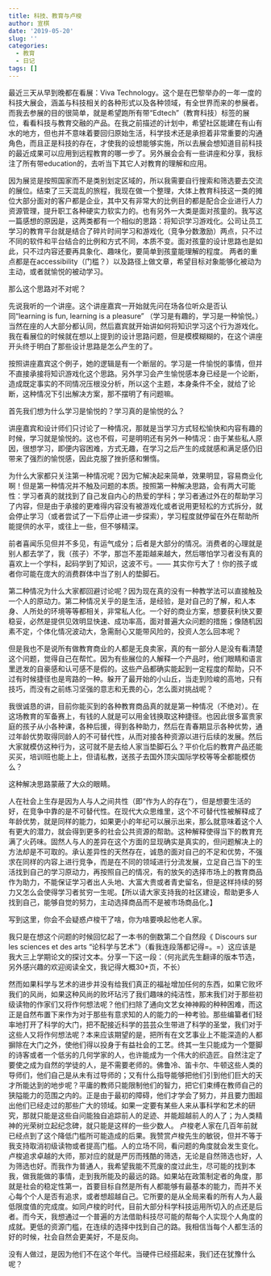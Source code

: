 ```yaml
---
title: 科技、教育与卢梭
author: 宣棋
date: '2019-05-20'
slug: ''
categories:
  - 教育
  - 日记
tags: []
---
```

最近三天从早到晚都在看展：Viva Technology。这个是在巴黎举办的一年一度的科技大展会，涵盖与科技相关的各种形式以及各种领域，有全世界而来的参展者。而我去参展的目的很简单，就是希望跑所有带“Edtech”（教育科技）标签的展位，看看科技与教育交融的产品。在我之前描述的计划中，希望社区能建在有山有水的地方，但也并不意味着要回归原始生活，科学技术还是承担着非常重要的沟通角色，而且正是科技的存在，才使我的设想能够实施，所以去展会想知道目前科技的最近成果可以应用到远程教育的哪一步了。另外展会会有一些讲座和分享，我标注了所有带education的，去听当下其它人对教育的理解和应用。

因为展览是按照国家而不是类别划定区域的，所以我需要自行搜索和筛选要去交流的展位。结束了三天混乱的旅程，我现在做一个整理，大体上教育科技这一类的摊位大部分面对的客户都是企业，其中又有非常大的比例目的都是配合企业进行人力资源管理，提升职工各种硬实力软实力的。也有另外一大类是面对孩童的。我写这一篇感想的原因是，这两类都有一个相似的思路：将知识学习游戏化。公司让员工学习的教育平台就是结合了碎片时间学习和游戏化（竞争分数激励）两点，只不过不同的软件和平台结合的比例和方式不同，本质不变。面对孩童的设计思路也是如此，只不过内容还要再具象化、趣味化，要简单到孩童能理解的程度。 两者的重点都是在accessibility（门槛？）以及路径上做文章，希望目标对象能够化被动为主动，或者就愉悦的被动学习。

 那么这个思路对不对呢？

先说我听的一个讲座。这个讲座嘉宾一开始就先问在场各位听众是否认同“learning is fun, learning is a pleasure” （学习是有趣的，学习是一种愉悦。）当然在座的人大部分都认同，然后嘉宾就开始讲如何将知识学习这个行为游戏化。我在看展位的时候就在想以上提到的设计思路问题，但是模模糊糊的，在这个讲座开头终于明白了那些设计思路是怎么产生的了。

按照讲座嘉宾这个例子，她的逻辑是有一个断层的。学习是一件愉悦的事情，但并不直接承接将知识游戏化这个思路。另外学习会产生愉悦感本身已经是一个论断，造成既定事实的不同情况压根没分析，所以这个主题，本身条件不全，就给了论断，这种情况下引出解决方案，那不摆明了有问题嘛。

首先我们想为什么学习是愉悦的？学习真的是愉悦的么？

讲座嘉宾和设计师们只讨论了一种情况，那就是当学习方式轻松愉快和内容有趣的时候，学习就是愉悦的。这也不假，可是明明还有另外一种情况：由于某些私人原因，很想学习，即便内容困难，方式无趣，在学习之后产生的成就感和满足感仍旧带来了强烈的愉悦感，因此克服了挫折感和懒惰。

为什么大家都只关注第一种情况呢？因为它解决起来简单，效果明显，容易商业化啊！但是第一种情况并不触及问题的本质。按照第一种解决思路，会有两大可能性：学习者真的就找到了自己发自内心的热爱的学科；学习者通过外在的帮助学习了内容，但是由于承接的更难得内容没有被游戏化或者说用更轻松的方式拆分，就会停止学习（或者尝试了一下后停止进一步探索），学习程度就停留在外在帮助所能提供的水平，或往上一些，但不够精深。

前者喜闻乐见但并不多见，有运气成分；后者是大部分的情况。消费者的心理就是别人都去学了，我（孩子）不学，那岂不差距越来越大，然后哪怕学习者没有真的喜欢上一个学科，起码学到了知识，这波不亏。—— 其实你亏大了！你的孩子或者你可能在庞大的消费群体中当了别人的垫脚石。

第二种情况为什么大家都回避讨论呢？因为现在真的没有一种教学法可以直接触及一个人的原动力。第二种情况关乎的是生活，是经验，是对自己的了解，和人本身、人所处的环境等等都相关，非常私人化。一个好的商业方案，想要获利快又要稳妥，必然是提供见效明显快速、成功率高，面对普遍大众问题的措施；像随机因素不定，个体化情况波动大，急需耐心又能带风险的，投资人怎么回本呢？

但是我也不是说所有做教育商业的人都是无良卖家，真的有一部分人是没有看清楚这个问题，觉得自己在帮忙。因为有些展位的人解释一个产品时，他们眼睛和语言里迸发的自豪感和认可感不是假的。这些产品都确实能起到一定程度的帮助，只不过有时候捷径也是弯路的一种。躲开了最开始的小山丘，当走到险峻的高地，只有技巧，而没有之前练习坚强的意志和无畏的心，怎么面对挑战呢？

我很诚恳的讲，目前你能买到的各种教育商品真的就是第一种情况（不绝对）。在这场教育的军备赛上，有钱的人就是可以用金钱换取这种捷径。也因此很多富贵家庭的孩子从小各种课，各种后援，得到各种助力，然后在青春期显示各种优势，通过年龄优势取得同龄人的不可替代性，从而对接各种资源以进行后续的发展。然后大家就模仿这种行为，这可就不是去给人家当垫脚石么？平价化后的教育产品还能买买，培训班也能上上，但请私教，送孩子去国外顶尖国际学校等等全都能模仿么？

这种解决思路蒙蔽了大众的眼睛。

人在社会上生存是因为人与人之间共性（即“作为人的存在”），但是想要生活的好，在竞争中靠的是不可替代性。在现代大众思维里，这个不可替代性被解释成了年龄优势，就是同样的能力，如果更小的年纪可以展示出来，那么就意味着这个人有更大的潜力，就会得到更多的社会公共资源的帮助。这种解释使得当下的教育充满了火药味。固然人与人的差异在这个方面的显现确实是真实的，但问题解决上的方法却是不可取的。承认差异性的天然存在，诚恳的面对自己的不足和优势，不强求在同样的内容上进行竞争，而是在不同的领域进行分流发展，立足自己当下的生活找到自己的学习原动力，再按照自己的情况，有的放矢的选择市场上的教育商品作为助力，不能保证学习者出人头地、大富大贵或者青史留名，但是这样持续的努力又怎么会使得学习者贫穷一生呢。【所以请大家支持我的社区建设，帮助更多人找到自己，能够自觉的努力，主动选择商品而不是被市场商品化。】

写到这里，你会不会疑惑卢梭干了啥，你为啥要唤起他老人家。

我只是在想这个问题的时候回忆起了一本书的倒数第二个自然段《 Discours sur les sciences et des arts “论科学与艺术”》（看我连段落都记得=。=）这应该是我大三上学期论文的探讨文本。分享一下这一段：（何兆武先生翻译的版本节选，另外感兴趣的欢迎阅读全文，我记得大概30+页，不长）

然而如果科学与艺术的进步并没有给我们真正的福祉增加任何的东西，如果它败坏我们的风尚，如果这种风尚的败坏玷污了我们趣味的纯洁性，那末我们对于那些初级读物的作家们又将作何想法呢？他们扫除了通向文艺女神神殿的种种困难，而这正是自然布置下来作为对于那些有意求知的人的能力的一种考验。那些编纂者们轻率地打开了科学的大门，把不配接近科学的芸芸众生带进了科学的圣堂，我们对于这些人又将作何想法呢？本来应该期望的是，把所有在文艺事业上不能深造的人都摒除在大门之外，使他们得以投身于有益社会的工艺。终其一生只能成为一个蹩脚的诗客或者一个低劣的几何学家的人，也许能成为一个伟大的织造匠。自然注定了要使之成为自然的学徒的人，是不需要老师的。佛鲁冷、笛卡尔、牛顿这些人类的导师们，他们自己是从未有过导师的；又有什么指导能够把他们引到他们巨大的天才所能达到的地步呢？平庸的教师只能限制他们的智力，把它们束缚在教师自己的狭隘能力的范围之内的。正是由于最初的障碍，他们才学会了努力，并且要力图超出他们已经走过的那些广大的领域。如果一定要有某些人来从事科学和艺术的研究，那就只能是这些自问能独自追踪前人的足迹、并能超越前人的人了；为人类精神的光荣树立起纪念碑，就只能是这样的一些少数人。
卢梭老人家在几百年前就已经点到了这个降低门槛所可能造成的后果。我赞赏卢梭先生的敏锐，但并不等于我支持取消初级读物或者提高门槛。人的立场不同，看问题的角度就会发生变化。卢梭追求卓越的大师，那对应的就是严厉而残酷的筛选，无论是自然筛选也好，人为筛选也好。而我作为普通人，我希望我能不荒废的度过此生，尽可能的找到本我，做我能做的事情，走到我所能及的最远的路。如果站在政策制定者的角度，那就是社会的稳定性第一，首要目标自然是所有人都能够有最基本的能力，而并不关心每个个人是否有追求，或者想超越自己。它所要的是从全局来看的所有人为人最低限度值的完成度。如同卢梭的时代，目前大部分科学科技运用所切入的点还是后者。而今天，我想通过一个普遍的方法借助科技尽可能的帮每个人实现个人角度的成就。更低的资源门槛，在连续的选择中找到自己的路。我相信当每个人都生活的好的时候，社会自然会更美好，不是反向。

没有人做过，是因为他们不在这个年代。当硬件已经搭起来，我们还在犹豫什么呢？